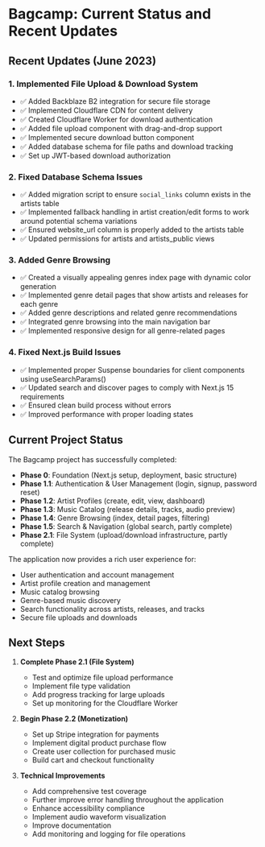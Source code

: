 # Bagcamp: Current Status and Recent Updates

## Recent Updates (June 2023)

### 1. Implemented File Upload & Download System
- ✅ Added Backblaze B2 integration for secure file storage
- ✅ Implemented Cloudflare CDN for content delivery
- ✅ Created Cloudflare Worker for download authentication
- ✅ Added file upload component with drag-and-drop support
- ✅ Implemented secure download button component
- ✅ Added database schema for file paths and download tracking
- ✅ Set up JWT-based download authorization

### 2. Fixed Database Schema Issues
- ✅ Added migration script to ensure `social_links` column exists in the artists table
- ✅ Implemented fallback handling in artist creation/edit forms to work around potential schema variations
- ✅ Ensured website_url column is properly added to the artists table
- ✅ Updated permissions for artists and artists_public views

### 3. Added Genre Browsing
- ✅ Created a visually appealing genres index page with dynamic color generation
- ✅ Implemented genre detail pages that show artists and releases for each genre
- ✅ Added genre descriptions and related genre recommendations
- ✅ Integrated genre browsing into the main navigation bar
- ✅ Implemented responsive design for all genre-related pages

### 4. Fixed Next.js Build Issues
- ✅ Implemented proper Suspense boundaries for client components using useSearchParams()
- ✅ Updated search and discover pages to comply with Next.js 15 requirements
- ✅ Ensured clean build process without errors
- ✅ Improved performance with proper loading states

## Current Project Status

The Bagcamp project has successfully completed:
- **Phase 0**: Foundation (Next.js setup, deployment, basic structure)
- **Phase 1.1**: Authentication & User Management (login, signup, password reset)
- **Phase 1.2**: Artist Profiles (create, edit, view, dashboard)
- **Phase 1.3**: Music Catalog (release details, tracks, audio preview)
- **Phase 1.4**: Genre Browsing (index, detail pages, filtering)
- **Phase 1.5**: Search & Navigation (global search, partly complete)
- **Phase 2.1**: File System (upload/download infrastructure, partly complete)

The application now provides a rich user experience for:
- User authentication and account management
- Artist profile creation and management
- Music catalog browsing
- Genre-based music discovery
- Search functionality across artists, releases, and tracks
- Secure file uploads and downloads

## Next Steps

1. **Complete Phase 2.1 (File System)**
   - Test and optimize file upload performance
   - Implement file type validation
   - Add progress tracking for large uploads
   - Set up monitoring for the Cloudflare Worker

2. **Begin Phase 2.2 (Monetization)**
   - Set up Stripe integration for payments
   - Implement digital product purchase flow
   - Create user collection for purchased music
   - Build cart and checkout functionality

3. **Technical Improvements**
   - Add comprehensive test coverage
   - Further improve error handling throughout the application
   - Enhance accessibility compliance
   - Implement audio waveform visualization
   - Improve documentation
   - Add monitoring and logging for file operations 